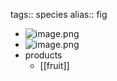 tags:: species
alias:: fig

- ![image.png](https://peach-geographical-bat-397.mypinata.cloud/ipfs/QmUnqR7nkzgzuiCCjWwUMKEKs5QggMhN7E5uqFoBSKAtkW)
- ![image.png](https://peach-geographical-bat-397.mypinata.cloud/ipfs/QmT4CmWGS4QFSZDtxQCGTkRqAuWugYVrckbTQaTiLthFLJ)
- products
	- [[fruit]]